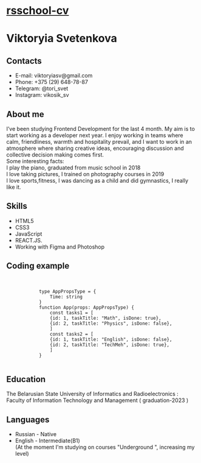 <body>
    <div class="container-lg  px-5 my-5 markdown-body">
        <h1><a href="https://Vikktoriasv.github.io/rsschool-cv/">rsschool-cv</a></h1>
        <h1 id="order-summary"> Viktoryia Svetenkova </h1>
        <h2 id="contacts">Contacts</h2>
        <ul>
            <li>E-mail: viktoryiasv@gmail.com</li>
            <li>Phone: +375 (29) 648-78-87 </li>
            <li>Telegram: @tori_svet</li>
            <li>Instagram: vikosik_sv </li>
        </ul>
        <h2 id="contacts">About me</h2>
        I’ve been studying Frontend Development for the last 4 month. My aim is to start working as a developer next year.
        I enjoy working in teams where calm, friendliness, warmth and hospitality prevail, and I want to work in an atmosphere where sharing creative ideas, encouraging discussion and collective decision making comes first.<br/>
        Some interesting facts:<br/> I play the piano, graduated from music school in 2018 <br/> I love taking pictures, I trained on photography courses in 2019 <br/> I love sports,fitness, I was dancing as a child and  did gymnastics, I really like it.
        <h2 id="contacts">Skills</h2>
        <ul>
            <li>HTML5</li>
            <li>CSS3 </li>
            <li>JavaScript</li>
            <li>REACT.JS.</li>
            <li>Working with Figma and Photoshop</li>
        </ul>
        <h2 id="contacts">Coding example</h2>
        <div class="language-js highlighter-rouge"><pre>
             <code> <div class="highlight">
            type AppPropsType = {
                Time: string
            }
            function App(props: AppPropsType) {
                const tasks1 = [
                {id: 1, taskTitle: "Math", isDone: true},
                {id: 2, taskTitle: "Physics", isDone: false},
                ]
                const tasks2 = [
                {id: 1, taskTitle: "English", isDone: false},
                {id: 2, taskTitle: "TechMeh", isDone: true},
                ]
            }
        </code></pre></div>
        </div>
        <h2 id="contacts">Education </h2>
        The Belarusian State University of Informatics and Radioelectronics :<br/> Faculty of Information Technology and Management ( graduation-2023 )
        <h2 id="contacts" > Languages </h2>
        <ul>
            <li>Russian - Native </li>
            <li>English - Intermediate(B1) <br/> (At the moment I'm studying on courses "Underground ", increasing my level) </li>
        </ul> 
    </div>
</body>
</html>
